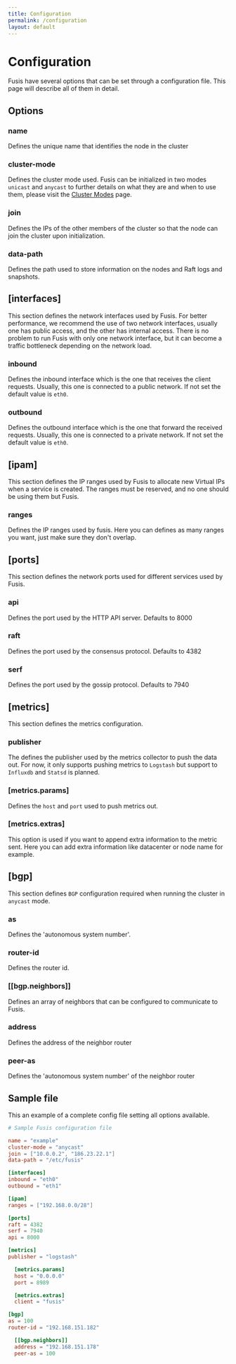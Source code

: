 ```yaml
---
title: Configuration
permalink: /configuration
layout: default
---
```


# Configuration

Fusis have several options that can be set through a configuration file. This page will describe all of them in detail.

## Options

### name
Defines the unique name that identifies the node in the cluster

### cluster-mode
Defines the cluster mode used. Fusis can be initialized in two modes `unicast` and `anycast` to further details on what they are and when to use them, please visit the [Cluster Modes](cluster-modes) page.

### join
Defines the IPs of the other members of the cluster so that the node can join the cluster upon initialization.

### data-path
Defines the path used to store information on the nodes and Raft logs and snapshots.

## **[interfaces]**
This section defines the network interfaces used by Fusis. For better performance, we recommend the use of two network interfaces, usually one has public access, and the other has internal access. There is no problem to run Fusis with only one network interface, but it can become a traffic bottleneck depending on the network load.

### inbound
Defines the inbound interface which is the one that receives the client requests. Usually, this one is connected to a public network. If not set the default value is `eth0`.

### outbound
Defines the outbound interface which is the one that forward the received requests. Usually, this one is connected to a private network. If not set the default value is `eth0`.

## **[ipam]**
This section defines the IP ranges used by Fusis to allocate new Virtual IPs when a service is created. The ranges must be reserved, and no one should be using them but Fusis.

### ranges
Defines the IP ranges used by fusis. Here you can defines as many ranges you want, just make sure they don't overlap.

## **[ports]**
This section defines the network ports used for different services used by Fusis.

### api
Defines the port used by the HTTP API server. Defaults to 8000

### raft
Defines the port used by the consensus protocol. Defaults to 4382

### serf
Defines the port used by the gossip protocol. Defaults to 7940

## **[metrics]**
This section defines the metrics configuration.

### publisher
The defines the publisher used by the metrics collector to push the data out. For now, it only supports pushing metrics to `Logstash` but support to `Influxdb` and `Statsd` is planned.

### [metrics.params]
Defines the `host` and `port` used to push metrics out.

### [metrics.extras]
This option is used if you want to append extra information to the metric sent. Here you can add extra information like datacenter or node name for example.

## **[bgp]**
This section defines `BGP` configuration required when running the cluster in  `anycast` mode.

### as
Defines the 'autonomous system number'.

### router-id
Defines the router id.

### [[bgp.neighbors]]
Defines an array of neighbors that can be configured to communicate to Fusis.

### address
Defines the address of the neighbor router

### peer-as
Defines the 'autonomous system number' of the neighbor router

## Sample file

This an​ example of a complete config file setting all options available.

```toml
# Sample Fusis configuration file

name = "example"
cluster-mode = "anycast"
join = ["10.0.0.2", "186.23.22.1"]
data-path = "/etc/fusis"

[interfaces]
inbound = "eth0"
outbound = "eth1"

[ipam]
ranges = ["192.168.0.0/28"]

[ports]
raft = 4382
serf = 7940
api = 8000

[metrics]
publisher = "logstash"

  [metrics.params]
  host = "0.0.0.0"
  port = 8989

  [metrics.extras]
  client = "fusis"

[bgp]
as = 100
router-id = "192.168.151.182"

  [[bgp.neighbors]]
  address = "192.168.151.178"
  peer-as = 100
```
